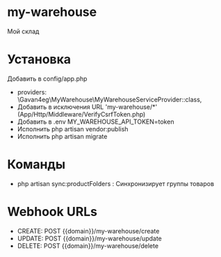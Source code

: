 # my-warehouse
Мой склад

# Установка
Добавить в config/app.php
- providers: \Gavan4eg\MyWarehouse\MyWarehouseServiceProvider::class,
- Добавить в исключения URL 'my-warehouse/*' (App/Http/Middleware/VerifyCsrfToken.php)
- Добавить в .env MY_WAREHOUSE_API_TOKEN=token
- Исполнить php artisan vendor:publish
- Исполнить php artisan migrate
# Команды
- php artisan sync:productFolders : Синхронизирует группы товаров
# Webhook URLs
- CREATE: POST {{domain}}/my-warehouse/create
- UPDATE: POST {{domain}}/my-warehouse/update
- DELETE: POST {{domain}}/my-warehouse/delete
